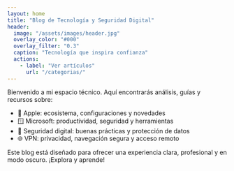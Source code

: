 ```yaml
---
layout: home
title: "Blog de Tecnología y Seguridad Digital"
header:
  image: "/assets/images/header.jpg"
  overlay_color: "#000"
  overlay_filter: "0.3"
  caption: "Tecnología que inspira confianza"
  actions:
    - label: "Ver artículos"
      url: "/categorias/"
---
```


Bienvenido a mi espacio técnico. Aquí encontrarás análisis, guías y recursos sobre:

- 🍎 Apple: ecosistema, configuraciones y novedades
- 🪟 Microsoft: productividad, seguridad y herramientas
- 🔐 Seguridad digital: buenas prácticas y protección de datos
- 🌐 VPN: privacidad, navegación segura y acceso remoto

Este blog está diseñado para ofrecer una experiencia clara, profesional y en modo oscuro. ¡Explora y aprende!
